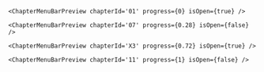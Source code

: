 ```react|noSource,frame,span-2
<ChapterMenuBarPreview chapterId='01' progress={0} isOpen={true} />
```

```react|noSource,frame,span-4
<ChapterMenuBarPreview chapterId='07' progress={0.28} isOpen={false} />
```

```react|noSource,frame
<ChapterMenuBarPreview chapterId='X3' progress={0.72} isOpen={true} />
```

```react|noSource,frame
<ChapterMenuBarPreview chapterId='11' progress={1} isOpen={false} />
```
